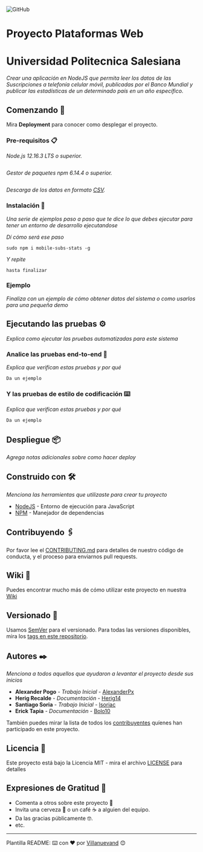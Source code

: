 ![GitHub](https://img.shields.io/github/license/herig14/Proyecto-PF-56-G3)

# Proyecto Plataformas Web
# Universidad Politecnica Salesiana


_Crear una aplicación en NodeJS que permita leer los datos de las
Suscripciones a telefonía celular móvil, publicadas por el Banco
Mundial y publicar las estadísticas de un determinado país en un
año específico._

## Comenzando 🚀



Mira **Deployment** para conocer como desplegar el proyecto.


### Pre-requisitos 📋

_Node.js 12.16.3 LTS o superior._
```

```
_Gestor de paquetes npm 6.14.4 o superior._
```

```
_Descarga de los datos en formato [CSV](http://api.worldbank.org/v2/es/indicator/IT.CEL.SETS?downloadformat=csv)._

### Instalación 🔧

_Una serie de ejemplos paso a paso que te dice lo que debes ejecutar para tener un entorno de desarrollo ejecutandose_

_Dí cómo será ese paso_

```
sudo npm i mobile-subs-stats -g
```

_Y repite_

```
hasta finalizar
```
### Ejemplo

_Finaliza con un ejemplo de cómo obtener datos del sistema o como usarlos para una pequeña demo_

## Ejecutando las pruebas ⚙️

_Explica como ejecutar las pruebas automatizadas para este sistema_

### Analice las pruebas end-to-end 🔩

_Explica que verifican estas pruebas y por qué_

```
Da un ejemplo
```

### Y las pruebas de estilo de codificación ⌨️

_Explica que verifican estas pruebas y por qué_

```
Da un ejemplo
```

## Despliegue 📦

_Agrega notas adicionales sobre como hacer deploy_

## Construido con 🛠️

_Menciona las herramientas que utilizaste para crear tu proyecto_

* [NodeJS](https://nodejs.org/) - Entorno de ejecución para JavaScript
* [NPM](https://www.npmjs.com/) - Manejador de dependencias

## Contribuyendo 🖇️

Por favor lee el [CONTRIBUTING.md](https://gist.github.com/villanuevand/xxxxxx) para detalles de nuestro código de conducta, y el proceso para enviarnos pull requests.

## Wiki 📖

Puedes encontrar mucho más de cómo utilizar este proyecto en nuestra [Wiki](https://github.com/tu/proyecto/wiki)

## Versionado 📌

Usamos [SemVer](http://semver.org/) para el versionado. Para todas las versiones disponibles, mira los [tags en este repositorio](https://github.com/tu/proyecto/tags).

## Autores ✒️

_Menciona a todos aquellos que ayudaron a levantar el proyecto desde sus inicios_

* **Alexander Pogo** - *Trabajo Inicial* - [AlexanderPx](https://github.com/AlexanderPx)
* **Herig Recalde** - *Documentación* - [Herig14](https://github.com/Herig14)
* **Santiago Soria** - *Trabajo Inicial* - [lsoriac](https://github.com/lsoriac)
* **Erick Tapia** - *Documentación* - [Bolo10](https://github.com/Bolo10)

También puedes mirar la lista de todos los [contribuyentes](https://github.com/Herig14/Proyecto-PF-56-G3/contributors) quíenes han participado en este proyecto. 

## Licencia 📄

Este proyecto está bajo la Licencia MIT - mira el archivo [LICENSE](LICENSE) para detalles

## Expresiones de Gratitud 🎁

* Comenta a otros sobre este proyecto 📢
* Invita una cerveza 🍺 o un café ☕ a alguien del equipo. 
* Da las gracias públicamente 🤓.
* etc.



---
Plantilla README:
⌨️ con ❤️ por [Villanuevand](https://github.com/Villanuevand) 😊
